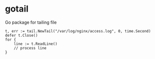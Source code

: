 # gotail
Go package for tailing file

```
t, err := tail.NewTail("/var/log/nginx/access.log", 0, time.Second)
defer t.Close()
for {
	line := t.ReadLine()
	// process line
}
```
